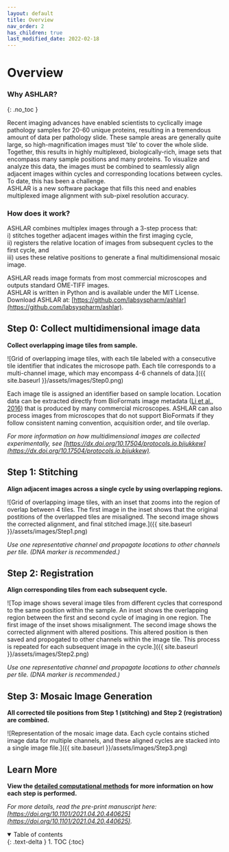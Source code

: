 ```yaml
---
layout: default
title: Overview
nav_order: 2
has_children: true
last_modified_date: 2022-02-18
---
```


# Overview

### Why ASHLAR?
{: .no_toc }

Recent imaging advances have enabled scientists to cyclically image pathology samples for 20-60 unique proteins, resulting in a tremendous amount of data per pathology slide. These sample areas are generally quite large, so high-magnification images must ‘tile’ to cover the whole slide. Together, this results in highly multiplexed, biologically-rich, image sets that encompass many sample positions and many proteins. To visualize and analyze this data, the images must be combined to seamlessly align adjacent images within cycles and corresponding locations between cycles. To date, this has been a challenge.  
ASHLAR is a new software package that fills this need and enables multiplexed image alignment with sub-pixel resolution accuracy. 

### How does it work?
ASHLAR combines multiplex images through a 3-step process that:  
i) stitches together adjacent images within the first imaging cycle,  
ii) registers the relative location of images from subsequent cycles to the first cycle, and  
iii) uses these relative positions to generate a final multidimensional mosaic image. 

ASHLAR reads image formats from most commercial microscopes and outputs standard OME-TIFF images.  
ASHLAR is written in Python and is available under the MIT License. Download ASHLAR at: [https://github.com/labsyspharm/ashlar](https://github.com/labsyspharm/ashlar).

## Step 0: Collect multidimensional image data   
**Collect overlapping image tiles from sample.**

![Grid of overlapping image tiles, with each tile labeled with a consecutive tile identifier that indicates the microsope path. Each tile corresponds to a multi-channel image, which may encompass 4-6 channels of data.]({{ site.baseurl }}/assets/images/Step0.png)

Each image tile is assigned an identifier based on sample location. Location data can be extracted directly from BioFormats image metadata ([Li et al., 2016](https://doi.org/10.1016/j.ymeth.2015.10.006)) that is produced by many commercial microscopes. ASHLAR can also process images from microscopes that do not support BioFormats if they follow consistent naming convention, acquisition order, and tile overlap.

*For more information on how multidimensional images are collected experimentally, see [https://dx.doi.org/10.17504/protocols.io.bjiukkew](https://dx.doi.org/10.17504/protocols.io.bjiukkew).*

## Step 1: Stitching
**Align adjacent images across a single cycle by using overlapping regions.**

![Grid of overlapping image tiles, with an inset that zooms into the region of overlap between 4 tiles. The first image in the inset shows that the original postitions of the overlapped tiles are misaligned. The second image shows the corrected alignment, and final stitched image.]({{ site.baseurl }}/assets/images/Step1.png)


*Use one representative channel and propagate locations to other channels per tile. (DNA marker is recommended.)* 


## Step 2: Registration
**Align corresponding tiles from each subsequent cycle.**

![Top image shows several image tiles from different cycles that correspond to the same position within the sample. An inset shows the overlapping region between the first and second cycle of imaging in one region. The first image of the inset shows misalignment. The second image shows the corrected alignment with altered positions. This altered position is then saved and propogated to other channels within the image tile. This process is repeated for each subsequent image in the cycle.]({{ site.baseurl }}/assets/images/Step2.png)


*Use one representative channel and propagate locations to other channels per tile. (DNA marker is recommended.)* 

## Step 3: Mosaic Image Generation
**All corrected tile positions from Step 1 (stitching) and Step 2 (registration) are combined.**

![Representation of the mosaic image data. Each cycle contains stiched image data for multiple channels, and these aligned cycles are stacked into a single image file.]({{ site.baseurl }}/assets/images/Step3.png)

## Learn More
**View the [detailed computational methods](./overview/DetCompMethods.md) for more information on how each step is performed.**

*For more details, read the pre-print manuscript here: [https://doi.org/10.1101/2021.04.20.440625](https://doi.org/10.1101/2021.04.20.440625).*

<details open markdown="block">
  <summary>
    Table of contents
  </summary>
  {: .text-delta }
1. TOC
{:toc}
</details>
